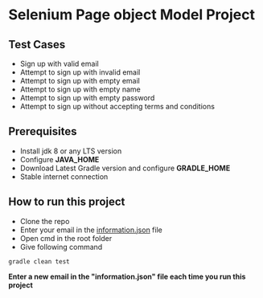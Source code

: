 # Selenium Page object Model Project 
## Test Cases
* Sign up with valid email
* Attempt to sign up with invalid email
* Attempt to sign up with empty email
* Attempt to sign up with empty name
* Attempt to sign up with empty password
* Attempt to sign up without accepting terms and conditions

## Prerequisites
* Install jdk 8 or any LTS version
* Configure **JAVA_HOME** 
* Download Latest Gradle version and configure **GRADLE_HOME**
* Stable internet connection

## How to run this project
* Clone the repo
* Enter your email in the [information.json](https://github.com/asif-shahriar/Selenium-POM-Miro/blob/main/src/test/resources/information.json "information.json") file
* Open cmd in the root folder
* Give following command
```
gradle clean test
```

**Enter a new email in the "information.json" file each time you run this project**
